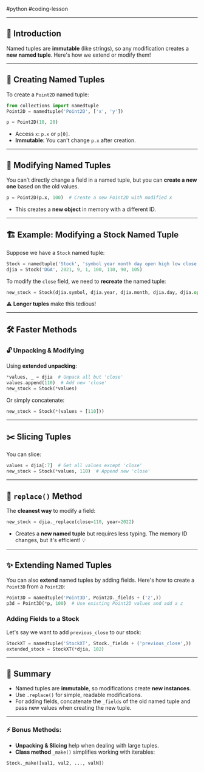 #python #coding-lesson 

---
## 📌 Introduction
Named tuples are **immutable** (like strings), so any modification creates a **new named tuple**. Here's how we extend or modify them!

---

## 📍 Creating Named Tuples
To create a `Point2D` named tuple:
```python
from collections import namedtuple
Point2D = namedtuple('Point2D', ['x', 'y'])

p = Point2D(10, 20)
```
- Access `x`: `p.x` or `p[0]`.
- **Immutable**: You can't change `p.x` after creation.

---

## 🔄 Modifying Named Tuples
You can’t directly change a field in a named tuple, but you can **create a new one** based on the old values.
```python
p = Point2D(p.x, 100)  # Create a new Point2D with modified x
```
- This creates a **new object** in memory with a different ID.

---

## 🏗️ Example: Modifying a Stock Named Tuple
Suppose we have a `Stock` named tuple:
```python
Stock = namedtuple('Stock', 'symbol year month day open high low close')
djia = Stock('DGA', 2021, 9, 1, 100, 110, 90, 105)
```
To modify the `close` field, we need to **recreate** the named tuple:
```python
new_stock = Stock(djia.symbol, djia.year, djia.month, djia.day, djia.open, djia.high, djia.low, 110)
```
⚠️ **Longer tuples** make this tedious!

---

## 🛠️ Faster Methods

### 🔓 Unpacking & Modifying
Using **extended unpacking**:
```python
*values, _ = djia  # Unpack all but 'close'
values.append(110)  # Add new 'close'
new_stock = Stock(*values)
```
Or simply concatenate:
```python
new_stock = Stock(*(values + [110]))
```

---

## ✂️ Slicing Tuples
You can slice:
```python
values = djia[:7]  # Get all values except 'close'
new_stock = Stock(*values, 110)  # Append new 'close'
```

---

## 🔄 `replace()` Method
The **cleanest way** to modify a field:
```python
new_stock = djia._replace(close=110, year=2022)
```
- Creates a **new named tuple** but requires less typing. The memory ID changes, but it's efficient! 💡

---

## ✨ Extending Named Tuples
You can also **extend** named tuples by adding fields. Here's how to create a `Point3D` from a `Point2D`:
```python
Point3D = namedtuple('Point3D', Point2D._fields + ('z',))
p3d = Point3D(*p, 100)  # Use existing Point2D values and add a z
```

### Adding Fields to a Stock
Let's say we want to add `previous_close` to our stock:
```python
StockXT = namedtuple('StockXT', Stock._fields + ('previous_close',))
extended_stock = StockXT(*djia, 102)
```

---

## 🎯 Summary
- Named tuples are **immutable**, so modifications create **new instances**.
- Use `.replace()` for simple, readable modifications.
- For adding fields, concatenate the `_fields` of the old named tuple and pass new values when creating the new tuple.

---

### ⚡ Bonus Methods:
- **Unpacking & Slicing** help when dealing with large tuples.
- **Class method** `_make()` simplifies working with iterables:
```python
Stock._make([val1, val2, ..., valN])
```